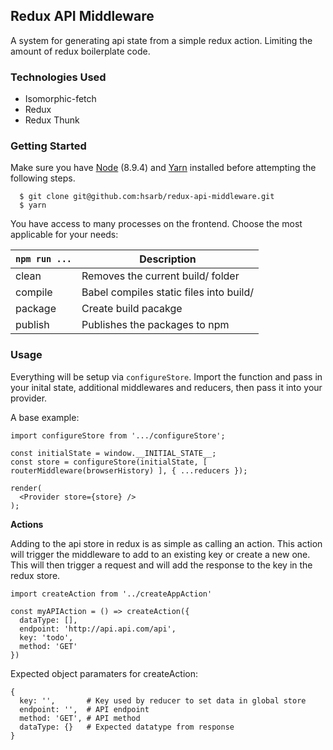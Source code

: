 ## Redux API Middleware

A system for generating api state from a simple redux action. Limiting the amount of redux boilerplate code.

### Technologies Used

* Isomorphic-fetch
* Redux
* Redux Thunk

### Getting Started

Make sure you have [Node](https://nodejs.org/en/) (8.9.4) and [Yarn](https://yarnpkg.com/en/) installed before attempting the following steps.

```
  $ git clone git@github.com:hsarb/redux-api-middleware.git
  $ yarn
```

You have access to many processes on the frontend. Choose the most applicable for your needs:

| `npm run ...` | Description                             |
| ------------- | --------------------------------------- |
| clean         | Removes the current build/ folder       |
| compile       | Babel compiles static files into build/ |
| package       | Create build pacakge                    |
| publish       | Publishes the packages to npm           |

### Usage

Everything will be setup via `configureStore`. Import the function and pass in your inital state, additional middlewares and reducers, then pass it into your provider.

A base example:

```
import configureStore from '.../configureStore';

const initialState = window.__INITIAL_STATE__;
const store = configureStore(initialState, [ routerMiddleware(browserHistory) ], { ...reducers });

render(
  <Provider store={store} />
);
```

**Actions**

Adding to the api store in redux is as simple as calling an action. This action will trigger the middleware to add to an existing key or create a new one. This will then trigger a request and will add the response to the key in the redux store.

```
import createAction from '../createAppAction'

const myAPIAction = () => createAction({
  dataType: [],
  endpoint: 'http://api.api.com/api',
  key: 'todo',
  method: 'GET'
})
```

Expected object paramaters for createAction:

```
{
  key: '',       # Key used by reducer to set data in global store
  endpoint: '',  # API endpoint
  method: 'GET', # API method
  dataType: {}   # Expected datatype from response
}
```
